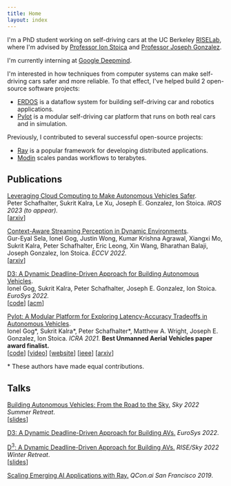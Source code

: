 ```yaml
---
title: Home
layout: index
---
```


I'm a PhD student working on self-driving cars at the UC Berkeley
[RISELab](https://rise.cs.berkeley.edu/),
where I'm advised by
[Professor Ion Stoica](https://people.eecs.berkeley.edu/~istoica/)
and
[Professor Joseph Gonzalez](https://people.eecs.berkeley.edu/~jegonzal/).

I'm currently interning at [Google Deepmind](https://www.deepmind.com/).

I'm interested in how techniques from computer systems can make
self-driving cars safer and more reliable.
To that effect, I've helped build 2 open-source software projects:

- [ERDOS](https://github.com/erdos-project/erdos/) is a dataflow system
for building self-driving car and robotics applications.
- [Pylot](https://github.com/erdos-project/pylot/) is a modular self-driving car
platform that runs on both real cars and in simulation.

Previously, I contributed to several successful open-source projects:

- [Ray](https://ray.io/) is a popular framework for developing distributed applications.
- [Modin](http://modin.org/) scales pandas workflows to terabytes.

## Publications

[Leveraging Cloud Computing to Make Autonomous Vehicles Safer](/data/papers/2023-iros-cloud-av-safety.pdf). \
Peter Schafhalter, Sukrit Kalra, Le Xu, Joseph E. Gonzalez, Ion Stoica. *IROS 2023 (to appear).* \
\[[arxiv](https://arxiv.org/abs/2308.03204)]

[Context-Aware Streaming Perception in Dynamic Environments](https://arxiv.org/pdf/2208.07479). \
Gur-Eyal Sela, Ionel Gog, Justin Wong, Kumar Krishna Agrawal, Xiangxi Mo, Sukrit Kalra, Peter Schafhalter, Eric Leong, Xin Wang, Bharathan Balaji, Joseph Gonzalez, Ion Stoica. *ECCV 2022.* \
\[[arxiv](https://arxiv.org/abs/2208.07479)\]

[D3: A Dynamic Deadline-Driven Approach for Building Autonomous Vehicles](/data/papers/2022-eurosys-d3.pdf). \
Ionel Gog, Sukrit Kalra, Peter Schafhalter, Joseph E. Gonzalez, Ion Stoica. *EuroSys 2022.* \
\[[code](https://github.com/erdos-project/erdos/)\] \[[acm](https://doi.org/10.1145/3492321.3519576)]

[Pylot: A Modular Platform for Exploring Latency-Accuracy Tradeoffs in Autonomous Vehicles](/data/papers/2021-icra-pylot.pdf). \
Ionel Gog\*, Sukrit Kalra\*, Peter Schafhalter\*, Matthew A. Wright, Joseph E. Gonzalez, Ion Stoica. *ICRA 2021.*
**Best Unmanned Aerial Vehicles paper award finalist.** \
\[[code](https://github.com/erdos-project/pylot/)\]
\[[video](https://www.youtube.com/watch?v=VlwhU0k5cmQ)\]
\[[website](https://pylot.readthedocs.io/)\]
\[[ieee](https://doi.org/10.1109/ICRA48506.2021.9561747)\]
\[[arxiv](https://arxiv.org/abs/2104.07830)\]

\* These authors have made equal contributions.

## Talks

[Building Autonomous Vehicles: From the Road to the Sky.](https://youtu.be/sksQWdXTY5Y) *Sky 2022 Summer Retreat*. \
\[[slides](https://docs.google.com/presentation/d/1lxZq0hFuDlrsf06rDqNXDbkOsH-K7IvS)\]

[D3: A Dynamic Deadline-Driven Approach for Building AVs.](/) *EuroSys 2022*.

[D<sup>3</sup>: A Dynamic Deadline-Driven Approach for Building AVs.](https://youtu.be/NG3U9rE8QcE) *RISE/Sky 2022 Winter Retreat*. \
\[[slides](https://drive.google.com/file/d/1_srYqYek0LlJ6nbCpJr9fvDElJ81R9qc/view?usp=sharing)\]

[Scaling Emerging AI Applications with Ray.](https://www.infoq.com/presentations/scale-ai-ray/) *QCon.ai San Francisco 2019*.
